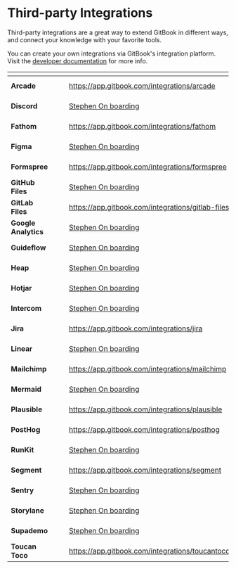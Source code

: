 # Third-party Integrations

Third-party integrations are a great way to extend GitBook in different ways, and connect your knowledge with your favorite tools.&#x20;

You can create your own integrations via GitBook's integration platform. Visit the [developer documentation](https://developer.gitbook.com/) for more info.

<table data-view="cards"><thead><tr><th></th><th></th><th></th><th data-hidden data-card-target data-type="content-ref"></th><th data-hidden data-card-cover data-type="files"></th></tr></thead><tbody><tr><td><strong>Arcade</strong></td><td></td><td></td><td><a href="https://app.gitbook.com/integrations/arcade">https://app.gitbook.com/integrations/arcade</a></td><td><a href="../.gitbook/assets/1 (1).png">1 (1).png</a></td></tr><tr><td><strong>Discord</strong></td><td></td><td></td><td><a href="http://127.0.0.1:5000/o/d8f63b60-89ae-11e7-8574-5927d48c4877/s/zq8ynchcecIscc4uulgN/">Stephen On boarding</a></td><td><a href="../.gitbook/assets/2 (1).png">2 (1).png</a></td></tr><tr><td><strong>Fathom</strong></td><td></td><td></td><td><a href="https://app.gitbook.com/integrations/fathom">https://app.gitbook.com/integrations/fathom</a></td><td><a href="../.gitbook/assets/3 (1).png">3 (1).png</a></td></tr><tr><td><strong>Figma</strong></td><td></td><td></td><td><a href="http://127.0.0.1:5000/o/d8f63b60-89ae-11e7-8574-5927d48c4877/s/zq8ynchcecIscc4uulgN/">Stephen On boarding</a></td><td><a href="../.gitbook/assets/4 (1).png">4 (1).png</a></td></tr><tr><td><strong>Formspree</strong></td><td></td><td></td><td><a href="https://app.gitbook.com/integrations/formspree">https://app.gitbook.com/integrations/formspree</a></td><td><a href="../.gitbook/assets/5 (1).png">5 (1).png</a></td></tr><tr><td><strong>GitHub Files</strong></td><td></td><td></td><td><a href="http://127.0.0.1:5000/o/d8f63b60-89ae-11e7-8574-5927d48c4877/s/zq8ynchcecIscc4uulgN/">Stephen On boarding</a></td><td><a href="../.gitbook/assets/6 (1).png">6 (1).png</a></td></tr><tr><td><strong>GitLab Files</strong></td><td></td><td></td><td><a href="https://app.gitbook.com/integrations/gitlab-files">https://app.gitbook.com/integrations/gitlab-files</a></td><td><a href="../.gitbook/assets/7 (1).png">7 (1).png</a></td></tr><tr><td><strong>Google Analytics</strong></td><td></td><td></td><td><a href="http://127.0.0.1:5000/o/d8f63b60-89ae-11e7-8574-5927d48c4877/s/zq8ynchcecIscc4uulgN/">Stephen On boarding</a></td><td><a href="../.gitbook/assets/8 (1).png">8 (1).png</a></td></tr><tr><td><strong>Guideflow</strong></td><td></td><td></td><td><a href="http://127.0.0.1:5000/o/d8f63b60-89ae-11e7-8574-5927d48c4877/s/zq8ynchcecIscc4uulgN/">Stephen On boarding</a></td><td><a href="../.gitbook/assets/9 (1).png">9 (1).png</a></td></tr><tr><td><strong>Heap</strong></td><td></td><td></td><td><a href="http://127.0.0.1:5000/o/d8f63b60-89ae-11e7-8574-5927d48c4877/s/zq8ynchcecIscc4uulgN/">Stephen On boarding</a></td><td><a href="../.gitbook/assets/10 (1).png">10 (1).png</a></td></tr><tr><td><strong>Hotjar</strong></td><td></td><td></td><td><a href="http://127.0.0.1:5000/o/d8f63b60-89ae-11e7-8574-5927d48c4877/s/zq8ynchcecIscc4uulgN/">Stephen On boarding</a></td><td><a href="../.gitbook/assets/11 (1).png">11 (1).png</a></td></tr><tr><td><strong>Intercom</strong></td><td></td><td></td><td><a href="http://127.0.0.1:5000/o/d8f63b60-89ae-11e7-8574-5927d48c4877/s/zq8ynchcecIscc4uulgN/">Stephen On boarding</a></td><td><a href="../.gitbook/assets/12 (1).png">12 (1).png</a></td></tr><tr><td><strong>Jira</strong></td><td></td><td></td><td><a href="https://app.gitbook.com/integrations/jira">https://app.gitbook.com/integrations/jira</a></td><td><a href="../.gitbook/assets/1 (1).png">1 (1).png</a></td></tr><tr><td><strong>Linear</strong></td><td></td><td></td><td><a href="http://127.0.0.1:5000/o/d8f63b60-89ae-11e7-8574-5927d48c4877/s/zq8ynchcecIscc4uulgN/">Stephen On boarding</a></td><td><a href="../.gitbook/assets/2 (1).png">2 (1).png</a></td></tr><tr><td><strong>Mailchimp</strong></td><td></td><td></td><td><a href="https://app.gitbook.com/integrations/mailchimp">https://app.gitbook.com/integrations/mailchimp</a></td><td><a href="../.gitbook/assets/3 (1).png">3 (1).png</a></td></tr><tr><td><strong>Mermaid</strong></td><td></td><td></td><td><a href="http://127.0.0.1:5000/o/d8f63b60-89ae-11e7-8574-5927d48c4877/s/zq8ynchcecIscc4uulgN/">Stephen On boarding</a></td><td><a href="../.gitbook/assets/4 (1).png">4 (1).png</a></td></tr><tr><td><strong>Plausible</strong></td><td></td><td></td><td><a href="https://app.gitbook.com/integrations/plausible">https://app.gitbook.com/integrations/plausible</a></td><td><a href="../.gitbook/assets/5 (1).png">5 (1).png</a></td></tr><tr><td><strong>PostHog</strong></td><td></td><td></td><td><a href="https://app.gitbook.com/integrations/posthog">https://app.gitbook.com/integrations/posthog</a></td><td><a href="../.gitbook/assets/6 (1).png">6 (1).png</a></td></tr><tr><td><strong>RunKit</strong></td><td></td><td></td><td><a href="http://127.0.0.1:5000/o/d8f63b60-89ae-11e7-8574-5927d48c4877/s/zq8ynchcecIscc4uulgN/">Stephen On boarding</a></td><td><a href="../.gitbook/assets/7 (1).png">7 (1).png</a></td></tr><tr><td><strong>Segment</strong></td><td></td><td></td><td><a href="https://app.gitbook.com/integrations/segment">https://app.gitbook.com/integrations/segment</a></td><td><a href="../.gitbook/assets/8 (1).png">8 (1).png</a></td></tr><tr><td><strong>Sentry</strong></td><td></td><td></td><td><a href="http://127.0.0.1:5000/o/d8f63b60-89ae-11e7-8574-5927d48c4877/s/zq8ynchcecIscc4uulgN/">Stephen On boarding</a></td><td><a href="../.gitbook/assets/9 (1).png">9 (1).png</a></td></tr><tr><td><strong>Storylane</strong></td><td></td><td></td><td><a href="http://127.0.0.1:5000/o/d8f63b60-89ae-11e7-8574-5927d48c4877/s/zq8ynchcecIscc4uulgN/">Stephen On boarding</a></td><td><a href="../.gitbook/assets/10 (1).png">10 (1).png</a></td></tr><tr><td><strong>Supademo</strong></td><td></td><td></td><td><a href="http://127.0.0.1:5000/o/d8f63b60-89ae-11e7-8574-5927d48c4877/s/zq8ynchcecIscc4uulgN/">Stephen On boarding</a></td><td><a href="../.gitbook/assets/11 (1).png">11 (1).png</a></td></tr><tr><td><strong>Toucan Toco</strong></td><td></td><td></td><td><a href="https://app.gitbook.com/integrations/toucantoco">https://app.gitbook.com/integrations/toucantoco</a></td><td><a href="../.gitbook/assets/12 (1).png">12 (1).png</a></td></tr></tbody></table>
